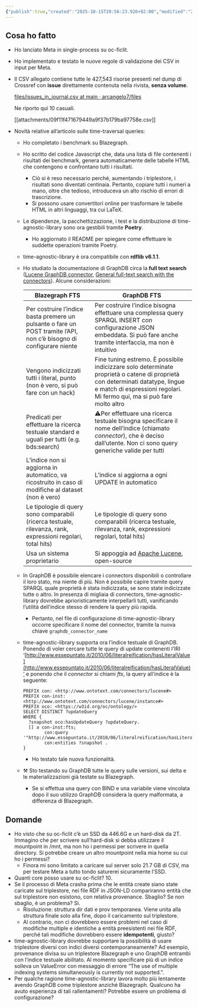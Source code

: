 ```yaml
---
{"publish":true,"created":"2025-10-15T20:56:23.926+02:00","modified":"2025-10-15T20:56:23.928+02:00","cssclasses":""}
---
```



## Cosa ho fatto

- Ho lanciato Meta in single-process su oc-ficlit.
- Ho implementato e testato le nuove regole di validazione dei CSV in input per Meta.
- Il CSV allegato contiene tutte le 427,543 risorse presenti nel dump di Crossref con **issue** direttamente contenuta nella rivista, **senza volume**.
    
    [files/issues_in_journal.csv at main · arcangelo7/files](https://github.com/arcangelo7/files/blob/main/issues_in_journal.csv)
    
    Ne riporto qui 10 casuali.
    
    [[attachments/09f11f471679449a9f37b179ba97758e.csv]]
    
- Novità relative all’articolo sulle time-traversal queries:
    - Ho completato i benchmark su Blazegraph.
    - Ho scritto del codice Javascript che, data una lista di file contenenti i risultati dei benchmark, genera automaticamente delle tabelle HTML che contengono e confrontano tutti i risultati.
        - Ciò si è reso necessario perché, aumentando i triplestore, i risultati sono diventati centinaia. Pertanto, copiare tutti i numeri a mano, oltre che tedioso, introduceva un alto rischio di errori di trascrizione.
        - Si possono usare convertitori online per trasformare le tabelle HTML in altri linguaggi, tra cui LaTeX.
    - Le dipendenze, la pacchettizzazione, i test e la distribuzione di time-agnostic-library sono ora gestibili tramite **Poetry**.
        - Ho aggiornato il README per spiegare come effettuare le suddette operazioni tramite Poetry.
    - time-agnostic-library è ora compatibile con **rdflib v6.1.1**.
    - Ho studiato la documentazione di GraphDB circa la **full text search** ([Lucene GraphDB connector](https://graphdb.ontotext.com/documentation/free/lucene-graphdb-connector.html#), [General full-text search with the connectors](https://graphdb.ontotext.com/documentation/free/general-full-text-search-with-connectors.html)). Alcune considerazioni:
        
        
        | Blazegraph FTS | GraphDB FTS |
        | --- | --- |
        | Per costruire l’indice basta premere un pulsante o fare un POST tramite l’API, non c’è bisogno di configurare niente | Per costruire l’indice bisogna effettuare una complessa query SPARQL INSERT con configurazione JSON embeddata. Si può fare anche tramite interfaccia, ma non è intuitivo |
        | Vengono indicizzati tutti i literal, punto (non è vero, si può fare con un hack) | Fine tuning estremo. È possibile indicizzare solo determinate proprietà o catene di proprietà con determinati datatype, lingue e match di espressioni regolari. Mi fermo qui, ma si può fare molto altro |
        | Predicati per effettuare la ricerca testuale standard e uguali per tutti (e.g. bds:search) | ⚠️Per effettuare una ricerca testuale bisogna specificare il nome dell’indice (chiamato *connector*), che è deciso dall’utente. Non ci sono query generiche valide per tutti |
        | L’indice non si aggiorna in automatico, va ricostruito in caso di modifiche al dataset (non è vero) | L’indice si aggiorna a ogni UPDATE in automatico |
        | Le tipologie di query sono comparabili (ricerca testuale, rilevanza, rank, expressioni regolari, total hits) | Le tipologie di query sono comparabili (ricerca testuale, rilevanza, rank, expressioni regolari, total hits) |
        | Usa un sistema proprietario | Si appoggia ad [Apache Lucene](https://lucene.apache.org/), open-source |
    - In GraphDB è possibile elencare i connectors disponibili o controllare il loro stato, ma niente di più. Non è possibile capire tramite query SPARQL quale proprietà è stata indicizzata, se sono state indicizzate tutte o altro. In presenza di migliaia di connectors, time-agnostic-library dovrebbe aprioristicamente interpellarli tutti, vanificando l’utilità dell’indice stesso di rendere la query più rapida.
        - Pertanto, nel file di configurazione di time-agnostic-library occorre specificare il nome del connector, tramite la nuova chiave `graphdb_connector_name`
    - time-agnostic-library supporta ora l’indice testuale di GraphDB. Ponendo di voler cercare tutte le query di update contenenti l’IRI ‘[http://www.essepuntato.it/2010/06/literalreification/hasLiteralValue](http://www.essepuntato.it/2010/06/literalreification/hasLiteralValue)’ e ponendo che il *connector* si chiami *fts*, la query all’indice è la seguente:
        
        ```sparql
        PREFIX con: <http://www.ontotext.com/connectors/lucene#>
        PREFIX con-inst: <http://www.ontotext.com/connectors/lucene/instance#>
        PREFIX oco: <https://w3id.org/oc/ontology/>
        SELECT DISTINCT ?updateQuery 
        WHERE {
          ?snapshot oco:hasUpdateQuery ?updateQuery.
          [] a con-inst:fts; 
        		con:query '"http://www.essepuntato.it/2010/06/literalreification/hasLiteralValue"';
        		con:entities ?snapshot .
        }
        ```
        
        - Ho testato tale nuova funzionalità.
    - ⚒️ Sto testando su GraphDB tutte le query sulle versioni, sui delta e le materializzazioni già testate su Blazegraph.
        - Se si effettua una query con BIND e una variabile viene vincolata dopo il suo utilizzo GraphDB considera la query malformata, a differenza di Blazegraph.

## Domande

- Ho visto che su oc-ficlit c’è un SSD da 446.6G e un hard-disk da 2T. Immagino che per scrivere sull’hard-disk si debba utilizzare il mountpoint in /mnt, ma non ho i permessi per scrivere in quella directory. Si potrebbe creare un altro mountpoint nella mia home su cui ho i permessi?
    - Finora mi sono limitato a caricare sul server solo 21.7 GB di CSV, ma per testare Meta a tutto tondo saturerei sicuramente l’SSD.
- Quanti core posso usare su oc-ficlit? 10.
- Se il processo di Meta crasha prima che le entità create siano state caricate sul triplestore, nei file RDF in JSON-LD compariranno entità che sul triplestore non esistono, con relativa provenance. Sbaglio? Se non sbaglio, è un problema? Sì.
    - Risoluzione: struttura dir dati e prov temporanea. Viene unita alla struttura finale solo alla fine, dopo il caricamento sul triplestore.
    - Al contrario, non ci dovrebbero essere problemi nel caso di modifiche multiple e identiche a entità preesistenti nei file RDF, perché tali modifiche dovrebbero essere **idempotenti**, giusto?
- time-agnostic-library dovrebbe supportare la possibilità di usare triplestore diversi con indici diversi contemporaneamente? Ad esempio, provenance divisa su un triplestore Blazegraph e uno GraphDB entrambi con l’indice testuale abilitato. Al momento specificare più di un indice solleva un ValueError con messaggio di errore “The use of multiple indexing systems simultaneously is currently not supported.”.
- Per qualche ragione time-agnostic-library lavora molto più lentamente avendo GraphDB come triplestore anziché Blazegraph. Qualcuno ha avuto esperienza di tali rallentamenti? Potrebbe essere un problema di configurazione?